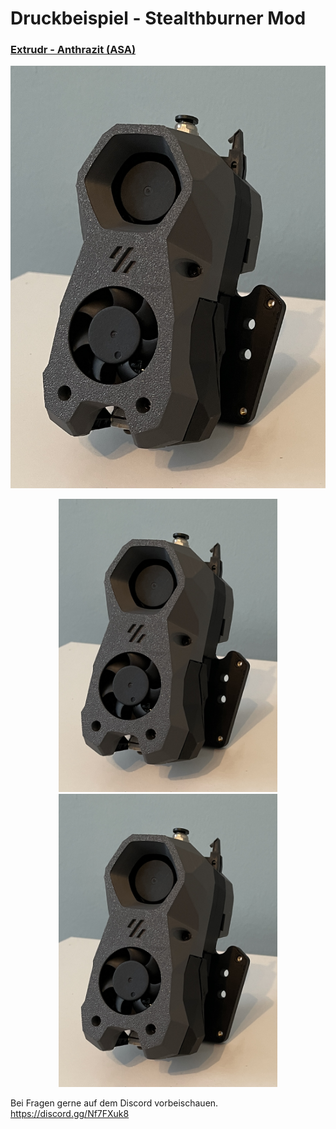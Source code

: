 # Druckbeispiel - Stealthburner Mod

### <u>Extrudr - Anthrazit (ASA)</u> 
  
![plot](./Extrudr-Antrazit/Extrudr-Anthrazit-seitlich-rechts.jpg)

<p align="center">
  <img src="./Extrudr-Antrazit/Extrudr-Anthrazit-seitlich-rechts.jpg" width="350" title="hover text">
  <img src="./Extrudr-Antrazit/Extrudr-Anthrazit-seitlich-rechts.jpg" width="350" alt="accessibility text">
</p>

Bei Fragen gerne auf dem Discord vorbeischauen.  
https://discord.gg/Nf7FXuk8
